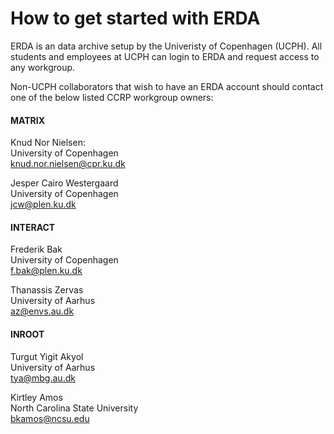 # How to get started with ERDA

ERDA is an data archive setup by the Univeristy of Copenhagen (UCPH). All students and employees at UCPH can login to ERDA and request access to any workgroup.

Non-UCPH collaborators that wish to have an ERDA account should contact one of the below listed CCRP workgroup owners:

#### MATRIX
Knud Nor Nielsen:       
University of Copenhagen            
knud.nor.nielsen@cpr.ku.dk

Jesper Cairo Westergaard    
University of Copenhagen            
jcw@plen.ku.dk

#### INTERACT
Frederik Bak            
University of Copenhagen            
f.bak@plen.ku.dk

Thanassis Zervas        
University of Aarhus                
az@envs.au.dk

#### INROOT
Turgut Yigit Akyol      
University of Aarhus                
tya@mbg.au.dk

Kirtley Amos            
North Carolina State University     
bkamos@ncsu.edu